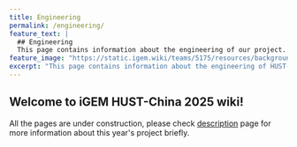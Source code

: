 ```yaml
---
title: Engineering
permalink: /engineering/
feature_text: |
  ## Engineering
  This page contains information about the engineering of our project.
feature_image: "https://static.igem.wiki/teams/5175/resources/background/bg-engineering.webp"
excerpt: "This page contains information about the engineering of HUST-China 2025."
---
```


## Welcome to iGEM HUST-China 2025 wiki!

All the pages are under construction, please check [description](description) page for more information about this year's project briefly.
